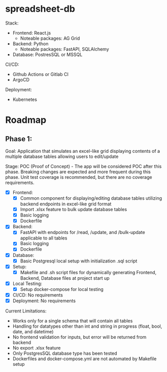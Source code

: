 # spreadsheet-db

Stack:
- Frontend: React.js
    - Noteable packages: AG Grid
- Backend: Python
    - Noteable packages: FastAPI, SQLAlchemy
- Database: PostresSQL or MSSQL

CI/CD:
- Github Actions or Gitlab CI
- ArgoCD

Deployment:
- Kubernetes

# Roadmap
## Phase 1:

Goal: Application that simulates an excel-like grid displaying contents of a multiple database tables allowing users to edit/update

Stage: POC (Proof of Concept) - The app will be considered POC after this phase. Breaking changes are expected and more frequent during this phase. Unit test coverage is recommended, but there are no coverage requirements.

- [x] Frontend:
    - [x] Common component for displaying/editing database tables utilizing backend endpoints in excel-like grid format
    - [x] Import .xlsx feature to bulk update database tables
    - [x] Basic logging
    - [x] Dockerfile
- [x] Backend: 
    - [x] FastAPI with endpoints for /read, /update, and /bulk-update applicable to all tables
    - [x] Basic logging
    - [x] Dockerfile
- [x] Database: 
    - [x] Basic Postgresql local setup with initialization .sql script
- [x] Setup:
    - [x] Makefile and .sh script files for dynamically generating Frontend, Backend, Database files at project start up
- [x] Local Testing:
    - [x] Setup docker-compose for local testing
- [x] CI/CD: No requirements
- [x] Deployment: No requirements

Current Limitations:
- Works only for a single schema that will contain all tables
- Handling for datatypes other than int and string in progress (float, bool, date, and datetime)
- No frontend validation for inputs, but error will be returned from backend
- No export .xlsx feature
- Only PostgresSQL database type has been tested
- Dockerfiles and docker-compose.yml are not automated by Makefile setup
